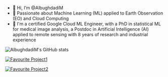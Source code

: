 - 👋 Hi, I’m @AlbughdadiM
- 👀 Passionate about Machine Learning (ML) applied to Earth Observation (EO) and Cloud Computing
- 🌱 I'm a certified Google Cloud ML Engineer, with a PhD in statistical ML for medical image analysis, a Postdoc in Artificial Intelligence (AI) applied
to remote sensing with 8 years of research and industrial experience

![AlbughdadiM's GitHub stats](https://github-readme-stats.vercel.app/api?username=AlbughdadiM&show_icons=true&theme=transparent)

[![Favourite Project1](https://github-readme-stats.vercel.app/api/pin/?username=AlbughdadiM&repo=satellite-sam-dashboard&show_icons=true&theme=transparent)](https://github.com/AlbughdadiM/satellite-sam-dashboard)

[![Favourite Project2](https://github-readme-stats.vercel.app/api/pin/?username=AlbughdadiM&repo=sentinel2-explorer&show_icons=true&theme=transparent)](https://github.com/AlbughdadiM/sentinel2-explorer)



